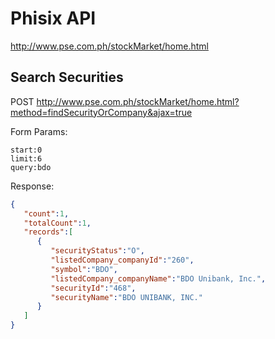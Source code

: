 # Phisix API
http://www.pse.com.ph/stockMarket/home.html

## Search Securities
POST
http://www.pse.com.ph/stockMarket/home.html?method=findSecurityOrCompany&ajax=true

Form Params:
```
start:0
limit:6
query:bdo
```
Response:
```json
{  
   "count":1,
   "totalCount":1,
   "records":[  
      {  
         "securityStatus":"O",
         "listedCompany_companyId":"260",
         "symbol":"BDO",
         "listedCompany_companyName":"BDO Unibank, Inc.",
         "securityId":"468",
         "securityName":"BDO UNIBANK, INC."
      }
   ]
}
```
